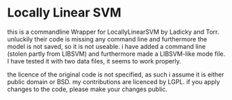 Locally Linear SVM
================

this is a commandline Wrapper for LocallyLinearSVM by Ladicky and Torr.
unluckily their code is missing any command line and furthermore the model
is not saved, so it is not useable. i have added a command line (stolen partly
from LIBSVM) and furthermore made a LIBSVM-like mode file. I have tested
it with two data files, it seems to work properly.

the licence of the original code is not specified, as such i assume it is either
public domain or BSD. my contributions are licenced by LGPL. if you apply
changes to the code, please make your changes public.



